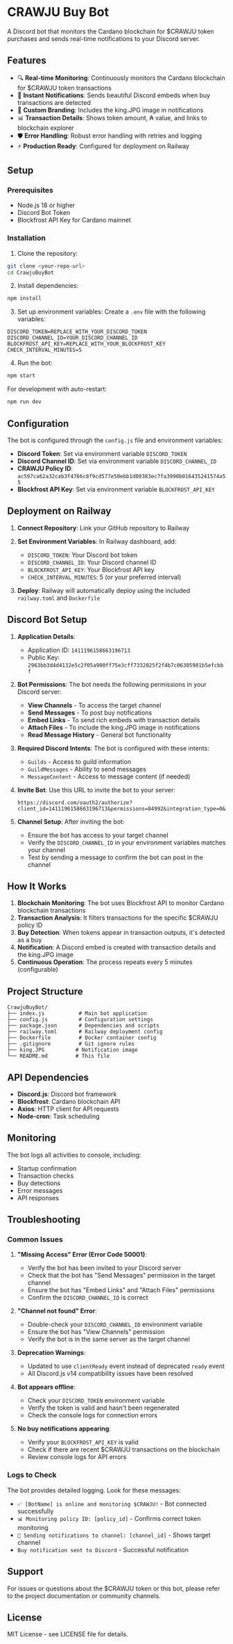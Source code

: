 # CRAWJU Buy Bot

A Discord bot that monitors the Cardano blockchain for $CRAWJU token purchases and sends real-time notifications to your Discord server.

## Features

- 🔍 **Real-time Monitoring**: Continuously monitors the Cardano blockchain for $CRAWJU token transactions
- 🚀 **Instant Notifications**: Sends beautiful Discord embeds when buy transactions are detected
- 👑 **Custom Branding**: Includes the king.JPG image in notifications
- 📊 **Transaction Details**: Shows token amount, ₳ value, and links to blockchain explorer
- 🛡️ **Error Handling**: Robust error handling with retries and logging
- ⚡ **Production Ready**: Configured for deployment on Railway

## Setup

### Prerequisites

- Node.js 18 or higher
- Discord Bot Token
- Blockfrost API Key for Cardano mainnet

### Installation

1. Clone the repository:
```bash
git clone <your-repo-url>
cd CrawjuBuyBot
```

2. Install dependencies:
```bash
npm install
```

3. Set up environment variables:
Create a `.env` file with the following variables:
```env
DISCORD_TOKEN=REPLACE_WITH_YOUR_DISCORD_TOKEN
DISCORD_CHANNEL_ID=YOUR_DISCORD_CHANNEL_ID
BLOCKFROST_API_KEY=REPLACE_WITH_YOUR_BLOCKFROST_KEY
CHECK_INTERVAL_MINUTES=5
```

4. Run the bot:
```bash
npm start
```

For development with auto-restart:
```bash
npm run dev
```

## Configuration

The bot is configured through the `config.js` file and environment variables:

- **Discord Token**: Set via environment variable `DISCORD_TOKEN`
- **Discord Channel ID**: Set via environment variable `DISCORD_CHANNEL_ID`
- **CRAWJU Policy ID**: `ac597ca62a32cab3f4766c8f9cd577e50ebb1d00383ec7fa3990b016435241574a55`
- **Blockfrost API Key**: Set via environment variable `BLOCKFROST_API_KEY`

## Deployment on Railway

1. **Connect Repository**: Link your GitHub repository to Railway

2. **Set Environment Variables**: In Railway dashboard, add:
   - `DISCORD_TOKEN`: Your Discord bot token
   - `DISCORD_CHANNEL_ID`: Your Discord channel ID
   - `BLOCKFROST_API_KEY`: Your Blockfrost API key
   - `CHECK_INTERVAL_MINUTES`: 5 (or your preferred interval)

3. **Deploy**: Railway will automatically deploy using the included `railway.toml` and `Dockerfile`

## Discord Bot Setup

1. **Application Details**:
   - Application ID: `1411196158663196713`
   - Public Key: `2963bb3d4d4132e5c2f05a900ff75e3cff7332025f2f4b7c06305901b5efcbbf`

2. **Bot Permissions**: The bot needs the following permissions in your Discord server:
   - **View Channels** - To access the target channel
   - **Send Messages** - To post buy notifications
   - **Embed Links** - To send rich embeds with transaction details
   - **Attach Files** - To include the king.JPG image in notifications
   - **Read Message History** - General bot functionality

3. **Required Discord Intents**: The bot is configured with these intents:
   - `Guilds` - Access to guild information
   - `GuildMessages` - Ability to send messages
   - `MessageContent` - Access to message content (if needed)

4. **Invite Bot**: Use this URL to invite the bot to your server:
   ```
   https://discord.com/oauth2/authorize?client_id=1411196158663196713&permissions=84992&integration_type=0&scope=bot
   ```

5. **Channel Setup**: After inviting the bot:
   - Ensure the bot has access to your target channel
   - Verify the `DISCORD_CHANNEL_ID` in your environment variables matches your channel
   - Test by sending a message to confirm the bot can post in the channel

## How It Works

1. **Blockchain Monitoring**: The bot uses Blockfrost API to monitor Cardano blockchain transactions
2. **Transaction Analysis**: It filters transactions for the specific $CRAWJU policy ID
3. **Buy Detection**: When tokens appear in transaction outputs, it's detected as a buy
4. **Notification**: A Discord embed is created with transaction details and the king.JPG image
5. **Continuous Operation**: The process repeats every 5 minutes (configurable)

## Project Structure

```
CrawjuBuyBot/
├── index.js           # Main bot application
├── config.js          # Configuration settings
├── package.json       # Dependencies and scripts
├── railway.toml       # Railway deployment config
├── Dockerfile         # Docker container config
├── .gitignore         # Git ignore rules
├── king.JPG          # Notification image
└── README.md         # This file
```

## API Dependencies

- **Discord.js**: Discord bot framework
- **Blockfrost**: Cardano blockchain API
- **Axios**: HTTP client for API requests
- **Node-cron**: Task scheduling

## Monitoring

The bot logs all activities to console, including:
- Startup confirmation
- Transaction checks
- Buy detections
- Error messages
- API responses

## Troubleshooting

### Common Issues

1. **"Missing Access" Error (Error Code 50001)**:
   - Verify the bot has been invited to your Discord server
   - Check that the bot has "Send Messages" permission in the target channel
   - Ensure the bot has "Embed Links" and "Attach Files" permissions
   - Confirm the `DISCORD_CHANNEL_ID` is correct

2. **"Channel not found" Error**:
   - Double-check your `DISCORD_CHANNEL_ID` environment variable
   - Ensure the bot has "View Channels" permission
   - Verify the bot is in the same server as the target channel

3. **Deprecation Warnings**:
   - Updated to use `clientReady` event instead of deprecated `ready` event
   - All Discord.js v14 compatibility issues have been resolved

4. **Bot appears offline**:
   - Check your `DISCORD_TOKEN` environment variable
   - Verify the token is valid and hasn't been regenerated
   - Check the console logs for connection errors

5. **No buy notifications appearing**:
   - Verify your `BLOCKFROST_API_KEY` is valid
   - Check if there are recent $CRAWJU transactions on the blockchain
   - Review console logs for API errors

### Logs to Check

The bot provides detailed logging. Look for these messages:
- `✅ [BotName] is online and monitoring $CRAWJU!` - Bot connected successfully
- `📊 Monitoring policy ID: [policy_id]` - Confirms correct token monitoring
- `💬 Sending notifications to channel: [channel_id]` - Shows target channel
- `Buy notification sent to Discord` - Successful notification

## Support

For issues or questions about the $CRAWJU token or this bot, please refer to the project documentation or community channels.

## License

MIT License - see LICENSE file for details.

